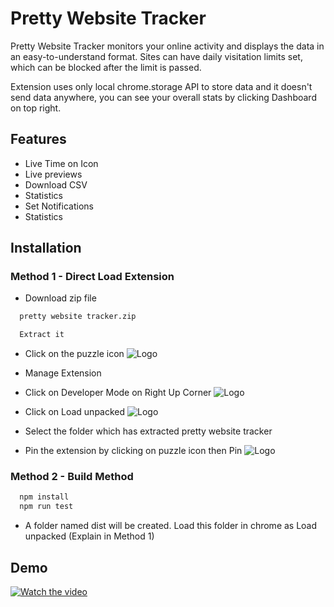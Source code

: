 
# Pretty Website Tracker

Pretty Website Tracker monitors your online activity and displays the data in an easy-to-understand format.
Sites can have daily visitation limits set, which can be blocked after the limit is passed.


Extension uses only local chrome.storage API to store data and it doesn't send data anywhere, you can see your overall stats by clicking Dashboard on top right.
## Features


- Live Time on Icon
- Live previews
- Download CSV
- Statistics
- Set Notifications
- Statistics
    


## Installation

### Method 1 - Direct Load Extension

- Download zip file
```bash
  pretty website tracker.zip
```

```bash
  Extract it
```
- Click on the puzzle icon
![Logo](https://github.com/akashm-2003/apshah/assets/114295674/a37c70b3-0a75-41e5-831f-3fa033287f6c)
- Manage Extension
- Click on Developer Mode on Right Up Corner
![Logo](https://github.com/akashm-2003/apshah/assets/114295674/763ccd5f-8e24-446e-886f-b56af43b94c5)
- Click on Load unpacked
![Logo](https://github.com/akashm-2003/apshah/assets/114295674/76fb9f1a-ed62-4ccd-bb98-2c9d76007504)
- Select the folder which has extracted pretty website tracker

- Pin the extension by clicking on puzzle icon then Pin
![Logo](https://github.com/akashm-2003/apshah/assets/114295674/9559bda2-3380-4b37-ab5f-de4f2fc00912)

### Method 2 - Build Method
```bash
  npm install
  npm run test
```
- A folder named dist will be created. Load this folder in chrome as Load unpacked (Explain in Method 1)

## Demo
[![Watch the video](https://github.com/akashm-2003/apshah/assets/114295674/cc513b65-6012-446f-8002-31b97552caab)](https://github.com/akashm-2003/apshah/assets/114295674/da96fa62-45a5-4d25-8cf7-020105c5e6e1)
